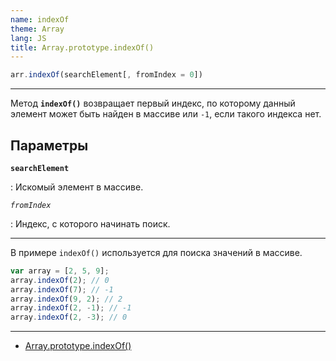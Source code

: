 ```yaml
---
name: indexOf
theme: Array
lang: JS
title: Array.prototype.indexOf()
---
```


```js
arr.indexOf(searchElement[, fromIndex = 0])
```

---

Метод **`indexOf()`** возвращает первый индекс, по которому данный элемент может быть найден в массиве или `-1`, если такого индекса нет.

## Параметры

**`searchElement`**

: Искомый элемент в массиве.

_`fromIndex`_

: Индекс, с которого начинать поиск.

---

В примере `indexOf()` используется для поиска значений в массиве.

```js
var array = [2, 5, 9];
array.indexOf(2); // 0
array.indexOf(7); // -1
array.indexOf(9, 2); // 2
array.indexOf(2, -1); // -1
array.indexOf(2, -3); // 0
```

---

- [Array.prototype.indexOf()](https://developer.mozilla.org/ru/docs/Web/JavaScript/Reference/Global_Objects/Array/indexOf)
